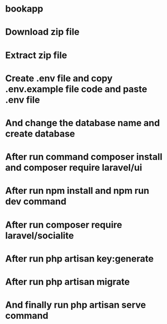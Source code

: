 # bookapp
# Download zip file
# Extract zip file
# Create .env file and copy .env.example file code and paste .env file
# And change the database name and create database
# After run command composer install and composer require laravel/ui
# After run npm install and npm run dev command
# After run composer require laravel/socialite
# After run php artisan key:generate
# After run php artisan migrate
# And finally run php artisan serve command
